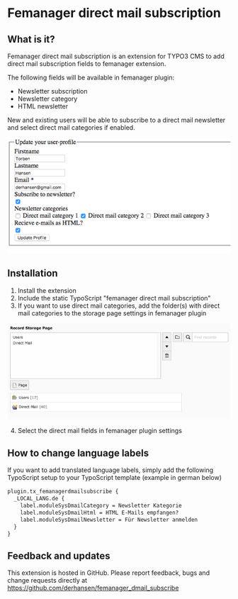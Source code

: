 Femanager direct mail subscription
==================================

## What is it?

Femanager direct mail subscription is an extension for TYPO3 CMS to add direct mail subscription fields to
femanager extension.

The following fields will be available in femanager plugin:

* Newsletter subscription
* Newsletter category
* HTML newsletter

New and existing users will be able to subscribe to a direct mail newsletter and select direct mail categories if
enabled.

![Frontend view](Documentation/Images/femanager-frontend.png)

## Installation

1. Install the extension
2. Include the static TypoScript "femanager direct mail subscription"
3. If you want to use direct mail categories, add the folder(s) with direct mail categories to the storage page 
settings in femanager plugin

![Storage page settings](Documentation/Images/femanager-plugin-storage-page.png)

4. Select the direct mail fields in femanager plugin settings

## How to change language labels

If you want to add translated language labels, simply add the following TypoScript setup to 
your TypoScript template (example in german below)

```
plugin.tx_femanagerdmailsubscribe {
  _LOCAL_LANG.de {
    label.moduleSysDmailCategory = Newsletter Kategorie
    label.moduleSysDmailHtml = HTML E-Mails empfangen?
    label.moduleSysDmailNewsletter = Für Newsletter anmelden
  }
}
```

## Feedback and updates
 
This extension is hosted in GitHub. Please report feedback, bugs and change requests directly at 
https://github.com/derhansen/femanager_dmail_subscribe